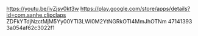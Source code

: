 https://youtu.be/ivZjsv0kt3w
https://play.google.com/store/apps/details?id=com.sanhe.clipclaps
ZDFkYTdjNzctMjM5Yy00YTI3LWI0M2YtNGRkOTI4MmJhOTNm
47141393
3a054af62c3022f1
